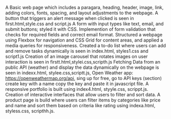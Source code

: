 A Basic web page which includes a paragara, heading, header, image, link, adding  colors, fonts, spacing, and layout adjustments to the webpage. A button that triggers an alert message when clicked is seen in first.html,style.css and script.js
A form with input types like text, email, and submit buttons; styled it with CSS. Implemention of form validation that checks for required fields and correct email format. Structured a webpage using Flexbox for navigation and CSS Grid for content areas, and applied a media queries for responsiveness. Created a to-do list where users can add and remove tasks dynamically is seen in index.html, styles1.css and script1.js
Creation of an image carousel that rotates images on user interaction is seen in firstt.html,stylei.css,scripth.js
Fetching Data from an public API (weather) and display the data dynamically on the webpage is seen in indexx.html, stylee.css,scriptt.js, Open Weather app: https://openweathermap.org/api, sing up for free, go to API keys (section) create key with a name copy the key and paste it in javascript file.
A responsive portfolio is built using index4.html, styyle.css, scrippt.js.
Creation of interactive interfaces that allow users to filter and sort data. A product page is build  where users can filter items by categories like price and name  and sort them based on criteria like rating using indexa.html, styless.css, scripthh.js.
